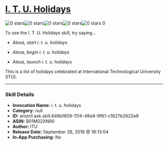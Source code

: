 # [I. T. U. Holidays](http://alexa.amazon.com/#skills/amzn1.ask.skill.649bf859-1114-49d4-9f61-c1627b2622e8)
![0 stars](../../images/ic_star_border_black_18dp_1x.png)![0 stars](../../images/ic_star_border_black_18dp_1x.png)![0 stars](../../images/ic_star_border_black_18dp_1x.png)![0 stars](../../images/ic_star_border_black_18dp_1x.png)![0 stars](../../images/ic_star_border_black_18dp_1x.png) 0

To use the I. T. U. Holidays skill, try saying...

* *Alexa, start i. t. u. holidays*

* *Alexa, begin i. t. u. holidays*

* *Alexa, launch i. t. u. holidays*

This is a list of holidays celebrated at International Technological University (ITU).

***

### Skill Details

* **Invocation Name:** i. t. u. holidays
* **Category:** null
* **ID:** amzn1.ask.skill.649bf859-1114-49d4-9f61-c1627b2622e8
* **ASIN:** B01M02XN90
* **Author:** ITU
* **Release Date:** September 28, 2016 @ 18:13:04
* **In-App Purchasing:** No
